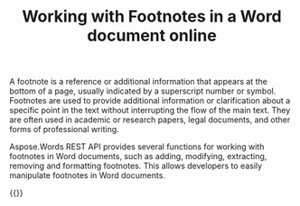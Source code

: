 ﻿---
title: "Working with Footnotes in a Word document online"
articleTitle: "Working with Footnotes"
linktitle: "Footnotes"
type: docs
url: /footnotes/
description: "Insert, edit, delete Footnotes in a Word document programmatically via Cloud API."
weight: 110
---

A footnote is a reference or additional information that appears at the bottom of a page, usually indicated by a superscript number or symbol. Footnotes are used to provide additional information or clarification about a specific point in the text without interrupting the flow of the main text. They are often used in academic or research papers, legal documents, and other forms of professional writing.

Aspose.Words REST API provides several functions for working with footnotes in Word documents, such as adding, modifying, extracting, removing and formatting footnotes. This allows developers to easily manipulate footnotes in Word documents.


{{<list-children-pages>}}
